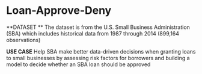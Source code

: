 # Loan-Approve-Deny
**DATASET **
The dataset is from the U.S. Small Business Administration (SBA) which includes historical data from 1987 through 2014 (899,164 observations)

**USE CASE**
Help SBA make better data-driven decisions when granting loans to small businesses by assessing risk factors for borrowers and building a model to decide whether an SBA loan should be approved
